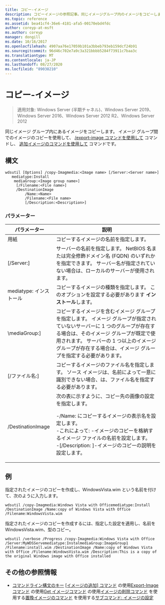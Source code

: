```yaml
---
title: コピー-イメージ
description: コピーイメージの参照記事。同じイメージグループ内のイメージをコピーします。
ms.topic: reference
ms.assetid: bea41cf4-36e6-4181-afa5-00170ebd4fdc
author: coreyp-at-msft
ms.author: coreyp
manager: dongill
ms.date: 10/16/2017
ms.openlocfilehash: 4907aa76e17059b101a3bbeb793eb159dcf24b91
ms.sourcegitcommit: 96d46c702e7a9c3a321bbbb5284f73911c7baa3c
ms.translationtype: MT
ms.contentlocale: ja-JP
ms.lasthandoff: 08/27/2020
ms.locfileid: "89038210"
---
```

# <a name="copy-image"></a>コピー-イメージ

> 適用対象: Windows Server (半期チャネル)、Windows Server 2019、Windows Server 2016、Windows Server 2012 R2、Windows Server 2012

同じイメージ グループ内にあるイメージをコピーします。 イメージ グループ間でのイメージのコピーを使用して、 [/export-image コマンドを使用して](using-the-export-image-command.md) コマンドし、 [追加イメージのコマンドを使用して](using-the-add-image-command.md) コマンドです。

## <a name="syntax"></a>構文
```
wdsutil [Options] /copy-Imagmedia:<Image name> [/Server:<Server name>]
   mediatype:Install
    mediaGroup:<Image group name>]
     [/Filename:<File name>]
     /DestinationImage
         /Name:<Name>
         /Filename:<File name>
         [/Description:<Description>]
```
### <a name="parameters"></a>パラメーター
|パラメーター|説明|
|-------|--------|
用紙<Image name>|コピーするイメージの名前を指定します。|
|[/Server:<Server name>]|サーバーの名前を指定します。 NetBIOS 名または完全修飾ドメイン名 (FQDN) のいずれかを指定できます。 サーバー名が指定されていない場合は、ローカルのサーバーが使用されます。|
mediatype: インストール|コピーするイメージの種類を指定します。 このオプションを設定する必要があります **インストール**します。|
|\mediaGroup:<Image group name>]|コピーするイメージを含むイメージ グループを指定します。 イメージ グループが指定されていないサーバーに 1 つのグループが存在する場合は、そのイメージ グループが既定で使用されます。 サーバーの 1 つ以上のイメージ グループが存在する場合は、イメージ グループを指定する必要があります。|
|[/ファイル名:<Filename>]|コピーするイメージのファイル名を指定します。 ソース イメージは、名前によって一意に識別できない場合、は、ファイル名を指定する必要があります。|
|/DestinationImage|次の表に示すように、コピー先の画像の設定を指定します。<p>-/Name:<Name> にコピーするイメージの表示名を設定します。<br />-これによって:<Filename> -イメージのコピーを格納するイメージ ファイルの名前を設定します。<br />-[/Description: <Description>]-イメージのコピーの説明を設定します。|
## <a name="examples"></a>例
指定されたイメージのコピーを作成し、WindowsVista.wim という名前を付けて、次のように入力します。
```
wdsutil /copy-Imagmedia:Windows Vista with Officemediatype:Install /DestinationImage /Name:copy of Windows Vista with Office /Filename:WindowsVista.wim
```
指定されたイメージのコピーを作成するには、指定した設定を適用し、名前を WindowsVista.wim、型のコピー。
```
wdsutil /verbose /Progress /copy-Imagmedia:Windows Vista with Office /Server:MyWDSServemediatype:InstalmediaGroup:ImageGroup1
/Filename:install.wim /DestinationImage /Name:copy of Windows Vista with Office /Filename:WindowsVista.wim /Description:This is a copy of the original Windows image with Office installed
```
## <a name="additional-references"></a>その他の参照情報
- [コマンドライン構文のキー](command-line-syntax-key.md) 
[[イメージの追加] コマンド](using-the-add-image-command.md) 
 の使用[Export-Image コマンド](using-the-export-image-command.md) 
 の使用[Get イメージコマンド](using-the-get-image-command.md) 
 の使用[イメージの削除コマンド](using-the-remove-image-command.md) 
 を使用する[置換イメージのコマンド](using-the-replace-image-command.md) 
 を使用する[サブコマンド: イメージの設定](subcommand-set-image.md)
